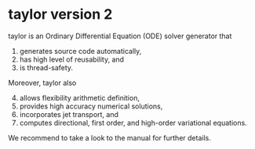 # taylor version 2

taylor is an Ordinary Differential Equation (ODE) solver generator that

1. generates source code automatically,
2. has high level of reusability, and
3. is thread-safety.

Moreover, taylor also

4. allows flexibility arithmetic definition,
5. provides high accuracy numerical solutions,
6. incorporates jet transport, and
7. computes directional, first order, and high-order variational equations.

We recommend to take a look to the manual for further details.
